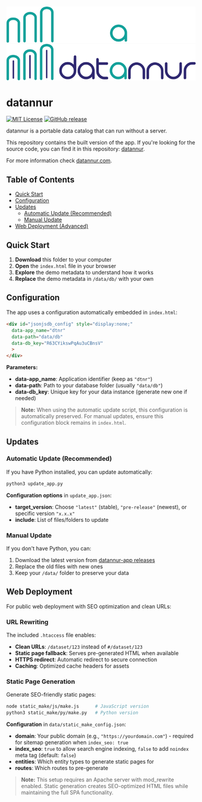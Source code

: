 ![datannur logo](./assets/main_banner_dark.png#gh-dark-mode-only)
![datannur logo](./assets/main_banner.png#gh-light-mode-only)

# datannur

[![MIT License](https://img.shields.io/badge/License-MIT-yellow.svg)](https://opensource.org/licenses/MIT)
[![GitHub release](https://img.shields.io/github/v/release/bassim-matar/datannur-app?color=blue)](https://github.com/bassim-matar/datannur-app/releases)

datannur is a portable data catalog that can run without a server.

This repository contains the built version of the app.
If you're looking for the source code, you can find it in this repository: [datannur](https://github.com/bassim-matar/datannur).

For more information check [datannur.com](https://datannur.com).

## Table of Contents

- [Quick Start](#quick-start)
- [Configuration](#configuration)
- [Updates](#updates)
  - [Automatic Update (Recommended)](#automatic-update-recommended)
  - [Manual Update](#manual-update)
- [Web Deployment (Advanced)](#web-deployment-advanced)

## Quick Start

1. **Download** this folder to your computer
2. **Open** the `index.html` file in your browser
3. **Explore** the demo metadata to understand how it works
4. **Replace** the demo metadata in `/data/db/` with your own

## Configuration

The app uses a configuration automatically embedded in `index.html`:

```html
<div id="jsonjsdb_config" style="display:none;"
  data-app_name="dtnr"
  data-path="data/db"
  data-db_key="R63CYikswPqAu3uCBnsV"
  >
</div>
```

**Parameters:**
- **data-app_name**: Application identifier (keep as `"dtnr"`)
- **data-path**: Path to your database folder (usually `"data/db"`)
- **data-db_key**: Unique key for your data instance (generate new one if needed)

> **Note:** When using the automatic update script, this configuration is automatically preserved. For manual updates, ensure this configuration block remains in `index.html`.

## Updates

### Automatic Update (Recommended)

If you have Python installed, you can update automatically:

```bash
python3 update_app.py
```

**Configuration options** in `update_app.json`:
- **target_version**: Choose `"latest"` (stable), `"pre-release"` (newest), or specific version `"x.x.x"`
- **include**: List of files/folders to update

### Manual Update

If you don't have Python, you can:
1. Download the latest version from [datannur-app releases](https://github.com/bassim-matar/datannur-app/releases)
2. Replace the old files with new ones
3. Keep your `/data/` folder to preserve your data

## Web Deployment

For public web deployment with SEO optimization and clean URLs:

### URL Rewriting

The included `.htaccess` file enables:
- **Clean URLs**: `/dataset/123` instead of `#/dataset/123`
- **Static page fallback**: Serves pre-generated HTML when available
- **HTTPS redirect**: Automatic redirect to secure connection
- **Caching**: Optimized cache headers for assets

### Static Page Generation

Generate SEO-friendly static pages:

```bash
node static_make/js/make.js      # JavaScript version
python3 static_make/py/make.py   # Python version
```

**Configuration** in `data/static_make_config.json`:
- **domain**: Your public domain (e.g., `"https://yourdomain.com"`) - required for sitemap generation when `index_seo: true`
- **index_seo**: `true` to allow search engine indexing, `false` to add `noindex` meta tag (default: `false`)
- **entities**: Which entity types to generate static pages for
- **routes**: Which routes to pre-generate

> **Note:** This setup requires an Apache server with mod_rewrite enabled. Static generation creates SEO-optimized HTML files while maintaining the full SPA functionality.
